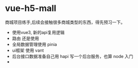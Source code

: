 # vue-h5-mall
商城项目练手,后续会接触很多商城类型的东西，得先预习一下。
 - 使用vue3, 新的api复用逻辑
 - 路由 还是使用 
 - 全局数据管理使用 pinia
 - ui框架 使用 vant
 - 后台接口数据准备自己用 hapi 写一个后台服务，也算 node 入门
 - 